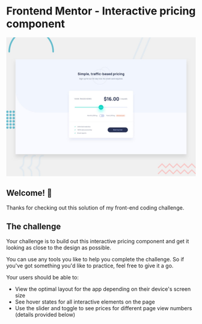 # Frontend Mentor - Interactive pricing component

![Design preview for the Interactive pricing component coding challenge](./design/desktop-preview.jpg)

## Welcome! 👋

Thanks for checking out this solution of my front-end coding challenge.


## The challenge

Your challenge is to build out this interactive pricing component and get it looking as close to the design as possible.

You can use any tools you like to help you complete the challenge. So if you've got something you'd like to practice, feel free to give it a go.

Your users should be able to:

- View the optimal layout for the app depending on their device's screen size
- See hover states for all interactive elements on the page
- Use the slider and toggle to see prices for different page view numbers (details provided below)
